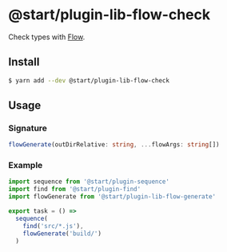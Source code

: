 # @start/plugin-lib-flow-check

Check types with [Flow](https://flow.org/).

## Install

```sh
$ yarn add --dev @start/plugin-lib-flow-check
```

## Usage

### Signature

```ts
flowGenerate(outDirRelative: string, ...flowArgs: string[])
```

### Example

```js
import sequence from '@start/plugin-sequence'
import find from '@start/plugin-find'
import flowGenerate from '@start/plugin-lib-flow-generate'

export task = () =>
  sequence(
    find('src/*.js'),
    flowGenerate('build/')
  )
```
